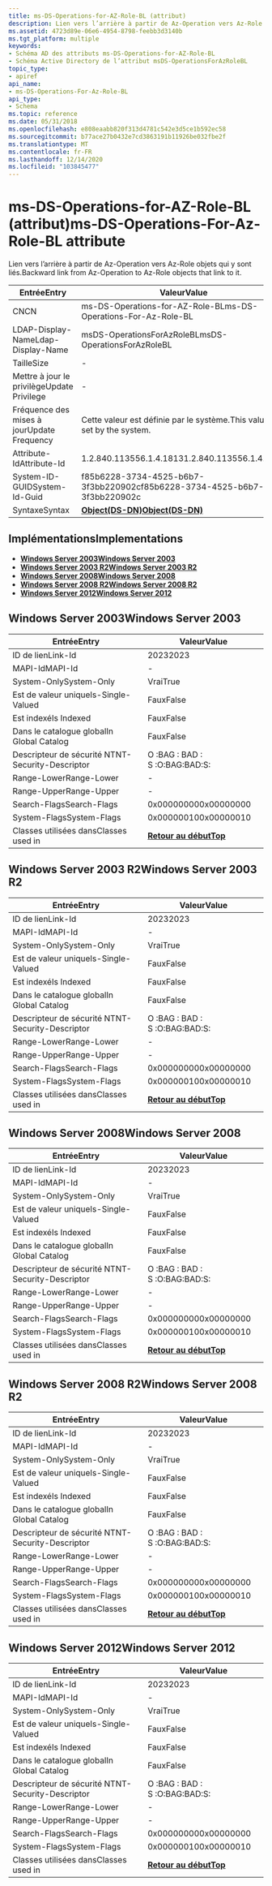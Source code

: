 ```yaml
---
title: ms-DS-Operations-for-AZ-Role-BL (attribut)
description: Lien vers l’arrière à partir de Az-Operation vers Az-Role objets qui y sont liés.
ms.assetid: 4723d89e-06e6-4954-8798-feebb3d3140b
ms.tgt_platform: multiple
keywords:
- Schéma AD des attributs ms-DS-Operations-for-AZ-Role-BL
- Schéma Active Directory de l’attribut msDS-OperationsForAzRoleBL
topic_type:
- apiref
api_name:
- ms-DS-Operations-For-Az-Role-BL
api_type:
- Schema
ms.topic: reference
ms.date: 05/31/2018
ms.openlocfilehash: e808eaabb820f313d4781c542e3d5ce1b592ec58
ms.sourcegitcommit: b77ace27b0432e7cd3863191b11926be032fbe2f
ms.translationtype: MT
ms.contentlocale: fr-FR
ms.lasthandoff: 12/14/2020
ms.locfileid: "103845477"
---
```

# <a name="ms-ds-operations-for-az-role-bl-attribute"></a><span data-ttu-id="37bfb-105">ms-DS-Operations-for-AZ-Role-BL (attribut)</span><span class="sxs-lookup"><span data-stu-id="37bfb-105">ms-DS-Operations-For-Az-Role-BL attribute</span></span>

<span data-ttu-id="37bfb-106">Lien vers l’arrière à partir de Az-Operation vers Az-Role objets qui y sont liés.</span><span class="sxs-lookup"><span data-stu-id="37bfb-106">Backward link from Az-Operation to Az-Role objects that link to it.</span></span>



| <span data-ttu-id="37bfb-107">Entrée</span><span class="sxs-lookup"><span data-stu-id="37bfb-107">Entry</span></span> | <span data-ttu-id="37bfb-108">Valeur</span><span class="sxs-lookup"><span data-stu-id="37bfb-108">Value</span></span> |
|-------------------|-----------------------------------------|
| <span data-ttu-id="37bfb-109">CN</span><span class="sxs-lookup"><span data-stu-id="37bfb-109">CN</span></span>                | <span data-ttu-id="37bfb-110">ms-DS-Operations-for-AZ-Role-BL</span><span class="sxs-lookup"><span data-stu-id="37bfb-110">ms-DS-Operations-For-Az-Role-BL</span></span>         |
| <span data-ttu-id="37bfb-111">LDAP-Display-Name</span><span class="sxs-lookup"><span data-stu-id="37bfb-111">Ldap-Display-Name</span></span> | <span data-ttu-id="37bfb-112">msDS-OperationsForAzRoleBL</span><span class="sxs-lookup"><span data-stu-id="37bfb-112">msDS-OperationsForAzRoleBL</span></span>              |
| <span data-ttu-id="37bfb-113">Taille</span><span class="sxs-lookup"><span data-stu-id="37bfb-113">Size</span></span>              | \-                                      |
| <span data-ttu-id="37bfb-114">Mettre à jour le privilège</span><span class="sxs-lookup"><span data-stu-id="37bfb-114">Update Privilege</span></span>  | \-                                      |
| <span data-ttu-id="37bfb-115">Fréquence des mises à jour</span><span class="sxs-lookup"><span data-stu-id="37bfb-115">Update Frequency</span></span>  | <span data-ttu-id="37bfb-116">Cette valeur est définie par le système.</span><span class="sxs-lookup"><span data-stu-id="37bfb-116">This value is set by the system.</span></span>        |
| <span data-ttu-id="37bfb-117">Attribute-Id</span><span class="sxs-lookup"><span data-stu-id="37bfb-117">Attribute-Id</span></span>      | <span data-ttu-id="37bfb-118">1.2.840.113556.1.4.1813</span><span class="sxs-lookup"><span data-stu-id="37bfb-118">1.2.840.113556.1.4.1813</span></span>                 |
| <span data-ttu-id="37bfb-119">System-ID-GUID</span><span class="sxs-lookup"><span data-stu-id="37bfb-119">System-Id-Guid</span></span>    | <span data-ttu-id="37bfb-120">f85b6228-3734-4525-b6b7-3f3bb220902c</span><span class="sxs-lookup"><span data-stu-id="37bfb-120">f85b6228-3734-4525-b6b7-3f3bb220902c</span></span>    |
| <span data-ttu-id="37bfb-121">Syntaxe</span><span class="sxs-lookup"><span data-stu-id="37bfb-121">Syntax</span></span>            | [<span data-ttu-id="37bfb-122">**Object(DS-DN)**</span><span class="sxs-lookup"><span data-stu-id="37bfb-122">**Object(DS-DN)**</span></span>](s-object-ds-dn.md) |



## <a name="implementations"></a><span data-ttu-id="37bfb-123">Implémentations</span><span class="sxs-lookup"><span data-stu-id="37bfb-123">Implementations</span></span>

-   [<span data-ttu-id="37bfb-124">**Windows Server 2003**</span><span class="sxs-lookup"><span data-stu-id="37bfb-124">**Windows Server 2003**</span></span>](#windows-server-2003)
-   [<span data-ttu-id="37bfb-125">**Windows Server 2003 R2**</span><span class="sxs-lookup"><span data-stu-id="37bfb-125">**Windows Server 2003 R2**</span></span>](#windows-server-2003-r2)
-   [<span data-ttu-id="37bfb-126">**Windows Server 2008**</span><span class="sxs-lookup"><span data-stu-id="37bfb-126">**Windows Server 2008**</span></span>](#windows-server-2008)
-   [<span data-ttu-id="37bfb-127">**Windows Server 2008 R2**</span><span class="sxs-lookup"><span data-stu-id="37bfb-127">**Windows Server 2008 R2**</span></span>](#windows-server-2008-r2)
-   [<span data-ttu-id="37bfb-128">**Windows Server 2012**</span><span class="sxs-lookup"><span data-stu-id="37bfb-128">**Windows Server 2012**</span></span>](#windows-server-2012)

## <a name="windows-server-2003"></a><span data-ttu-id="37bfb-129">Windows Server 2003</span><span class="sxs-lookup"><span data-stu-id="37bfb-129">Windows Server 2003</span></span>



| <span data-ttu-id="37bfb-130">Entrée</span><span class="sxs-lookup"><span data-stu-id="37bfb-130">Entry</span></span> | <span data-ttu-id="37bfb-131">Valeur</span><span class="sxs-lookup"><span data-stu-id="37bfb-131">Value</span></span> |
|------------------------|---------------------------------|
| <span data-ttu-id="37bfb-132">ID de lien</span><span class="sxs-lookup"><span data-stu-id="37bfb-132">Link-Id</span></span>                | <span data-ttu-id="37bfb-133">2023</span><span class="sxs-lookup"><span data-stu-id="37bfb-133">2023</span></span>                            |
| <span data-ttu-id="37bfb-134">MAPI-Id</span><span class="sxs-lookup"><span data-stu-id="37bfb-134">MAPI-Id</span></span>                | \-                              |
| <span data-ttu-id="37bfb-135">System-Only</span><span class="sxs-lookup"><span data-stu-id="37bfb-135">System-Only</span></span>            | <span data-ttu-id="37bfb-136">Vrai</span><span class="sxs-lookup"><span data-stu-id="37bfb-136">True</span></span>                            |
| <span data-ttu-id="37bfb-137">Est de valeur unique</span><span class="sxs-lookup"><span data-stu-id="37bfb-137">Is-Single-Valued</span></span>       | <span data-ttu-id="37bfb-138">Faux</span><span class="sxs-lookup"><span data-stu-id="37bfb-138">False</span></span>                           |
| <span data-ttu-id="37bfb-139">Est indexé</span><span class="sxs-lookup"><span data-stu-id="37bfb-139">Is Indexed</span></span>             | <span data-ttu-id="37bfb-140">Faux</span><span class="sxs-lookup"><span data-stu-id="37bfb-140">False</span></span>                           |
| <span data-ttu-id="37bfb-141">Dans le catalogue global</span><span class="sxs-lookup"><span data-stu-id="37bfb-141">In Global Catalog</span></span>      | <span data-ttu-id="37bfb-142">Faux</span><span class="sxs-lookup"><span data-stu-id="37bfb-142">False</span></span>                           |
| <span data-ttu-id="37bfb-143">Descripteur de sécurité NT</span><span class="sxs-lookup"><span data-stu-id="37bfb-143">NT-Security-Descriptor</span></span> | <span data-ttu-id="37bfb-144">O :BAG : BAD : S :</span><span class="sxs-lookup"><span data-stu-id="37bfb-144">O:BAG:BAD:S:</span></span>                    |
| <span data-ttu-id="37bfb-145">Range-Lower</span><span class="sxs-lookup"><span data-stu-id="37bfb-145">Range-Lower</span></span>            | \-                              |
| <span data-ttu-id="37bfb-146">Range-Upper</span><span class="sxs-lookup"><span data-stu-id="37bfb-146">Range-Upper</span></span>            | \-                              |
| <span data-ttu-id="37bfb-147">Search-Flags</span><span class="sxs-lookup"><span data-stu-id="37bfb-147">Search-Flags</span></span>           | <span data-ttu-id="37bfb-148">0x00000000</span><span class="sxs-lookup"><span data-stu-id="37bfb-148">0x00000000</span></span>                      |
| <span data-ttu-id="37bfb-149">System-Flags</span><span class="sxs-lookup"><span data-stu-id="37bfb-149">System-Flags</span></span>           | <span data-ttu-id="37bfb-150">0x00000010</span><span class="sxs-lookup"><span data-stu-id="37bfb-150">0x00000010</span></span>                      |
| <span data-ttu-id="37bfb-151">Classes utilisées dans</span><span class="sxs-lookup"><span data-stu-id="37bfb-151">Classes used in</span></span>        | [<span data-ttu-id="37bfb-152">**Retour au début**</span><span class="sxs-lookup"><span data-stu-id="37bfb-152">**Top**</span></span>](c-top.md)<br/> |



## <a name="windows-server-2003-r2"></a><span data-ttu-id="37bfb-153">Windows Server 2003 R2</span><span class="sxs-lookup"><span data-stu-id="37bfb-153">Windows Server 2003 R2</span></span>



| <span data-ttu-id="37bfb-154">Entrée</span><span class="sxs-lookup"><span data-stu-id="37bfb-154">Entry</span></span> | <span data-ttu-id="37bfb-155">Valeur</span><span class="sxs-lookup"><span data-stu-id="37bfb-155">Value</span></span> |
|------------------------|---------------------------------|
| <span data-ttu-id="37bfb-156">ID de lien</span><span class="sxs-lookup"><span data-stu-id="37bfb-156">Link-Id</span></span>                | <span data-ttu-id="37bfb-157">2023</span><span class="sxs-lookup"><span data-stu-id="37bfb-157">2023</span></span>                            |
| <span data-ttu-id="37bfb-158">MAPI-Id</span><span class="sxs-lookup"><span data-stu-id="37bfb-158">MAPI-Id</span></span>                | \-                              |
| <span data-ttu-id="37bfb-159">System-Only</span><span class="sxs-lookup"><span data-stu-id="37bfb-159">System-Only</span></span>            | <span data-ttu-id="37bfb-160">Vrai</span><span class="sxs-lookup"><span data-stu-id="37bfb-160">True</span></span>                            |
| <span data-ttu-id="37bfb-161">Est de valeur unique</span><span class="sxs-lookup"><span data-stu-id="37bfb-161">Is-Single-Valued</span></span>       | <span data-ttu-id="37bfb-162">Faux</span><span class="sxs-lookup"><span data-stu-id="37bfb-162">False</span></span>                           |
| <span data-ttu-id="37bfb-163">Est indexé</span><span class="sxs-lookup"><span data-stu-id="37bfb-163">Is Indexed</span></span>             | <span data-ttu-id="37bfb-164">Faux</span><span class="sxs-lookup"><span data-stu-id="37bfb-164">False</span></span>                           |
| <span data-ttu-id="37bfb-165">Dans le catalogue global</span><span class="sxs-lookup"><span data-stu-id="37bfb-165">In Global Catalog</span></span>      | <span data-ttu-id="37bfb-166">Faux</span><span class="sxs-lookup"><span data-stu-id="37bfb-166">False</span></span>                           |
| <span data-ttu-id="37bfb-167">Descripteur de sécurité NT</span><span class="sxs-lookup"><span data-stu-id="37bfb-167">NT-Security-Descriptor</span></span> | <span data-ttu-id="37bfb-168">O :BAG : BAD : S :</span><span class="sxs-lookup"><span data-stu-id="37bfb-168">O:BAG:BAD:S:</span></span>                    |
| <span data-ttu-id="37bfb-169">Range-Lower</span><span class="sxs-lookup"><span data-stu-id="37bfb-169">Range-Lower</span></span>            | \-                              |
| <span data-ttu-id="37bfb-170">Range-Upper</span><span class="sxs-lookup"><span data-stu-id="37bfb-170">Range-Upper</span></span>            | \-                              |
| <span data-ttu-id="37bfb-171">Search-Flags</span><span class="sxs-lookup"><span data-stu-id="37bfb-171">Search-Flags</span></span>           | <span data-ttu-id="37bfb-172">0x00000000</span><span class="sxs-lookup"><span data-stu-id="37bfb-172">0x00000000</span></span>                      |
| <span data-ttu-id="37bfb-173">System-Flags</span><span class="sxs-lookup"><span data-stu-id="37bfb-173">System-Flags</span></span>           | <span data-ttu-id="37bfb-174">0x00000010</span><span class="sxs-lookup"><span data-stu-id="37bfb-174">0x00000010</span></span>                      |
| <span data-ttu-id="37bfb-175">Classes utilisées dans</span><span class="sxs-lookup"><span data-stu-id="37bfb-175">Classes used in</span></span>        | [<span data-ttu-id="37bfb-176">**Retour au début**</span><span class="sxs-lookup"><span data-stu-id="37bfb-176">**Top**</span></span>](c-top.md)<br/> |



## <a name="windows-server-2008"></a><span data-ttu-id="37bfb-177">Windows Server 2008</span><span class="sxs-lookup"><span data-stu-id="37bfb-177">Windows Server 2008</span></span>



| <span data-ttu-id="37bfb-178">Entrée</span><span class="sxs-lookup"><span data-stu-id="37bfb-178">Entry</span></span> | <span data-ttu-id="37bfb-179">Valeur</span><span class="sxs-lookup"><span data-stu-id="37bfb-179">Value</span></span> |
|------------------------|---------------------------------|
| <span data-ttu-id="37bfb-180">ID de lien</span><span class="sxs-lookup"><span data-stu-id="37bfb-180">Link-Id</span></span>                | <span data-ttu-id="37bfb-181">2023</span><span class="sxs-lookup"><span data-stu-id="37bfb-181">2023</span></span>                            |
| <span data-ttu-id="37bfb-182">MAPI-Id</span><span class="sxs-lookup"><span data-stu-id="37bfb-182">MAPI-Id</span></span>                | \-                              |
| <span data-ttu-id="37bfb-183">System-Only</span><span class="sxs-lookup"><span data-stu-id="37bfb-183">System-Only</span></span>            | <span data-ttu-id="37bfb-184">Vrai</span><span class="sxs-lookup"><span data-stu-id="37bfb-184">True</span></span>                            |
| <span data-ttu-id="37bfb-185">Est de valeur unique</span><span class="sxs-lookup"><span data-stu-id="37bfb-185">Is-Single-Valued</span></span>       | <span data-ttu-id="37bfb-186">Faux</span><span class="sxs-lookup"><span data-stu-id="37bfb-186">False</span></span>                           |
| <span data-ttu-id="37bfb-187">Est indexé</span><span class="sxs-lookup"><span data-stu-id="37bfb-187">Is Indexed</span></span>             | <span data-ttu-id="37bfb-188">Faux</span><span class="sxs-lookup"><span data-stu-id="37bfb-188">False</span></span>                           |
| <span data-ttu-id="37bfb-189">Dans le catalogue global</span><span class="sxs-lookup"><span data-stu-id="37bfb-189">In Global Catalog</span></span>      | <span data-ttu-id="37bfb-190">Faux</span><span class="sxs-lookup"><span data-stu-id="37bfb-190">False</span></span>                           |
| <span data-ttu-id="37bfb-191">Descripteur de sécurité NT</span><span class="sxs-lookup"><span data-stu-id="37bfb-191">NT-Security-Descriptor</span></span> | <span data-ttu-id="37bfb-192">O :BAG : BAD : S :</span><span class="sxs-lookup"><span data-stu-id="37bfb-192">O:BAG:BAD:S:</span></span>                    |
| <span data-ttu-id="37bfb-193">Range-Lower</span><span class="sxs-lookup"><span data-stu-id="37bfb-193">Range-Lower</span></span>            | \-                              |
| <span data-ttu-id="37bfb-194">Range-Upper</span><span class="sxs-lookup"><span data-stu-id="37bfb-194">Range-Upper</span></span>            | \-                              |
| <span data-ttu-id="37bfb-195">Search-Flags</span><span class="sxs-lookup"><span data-stu-id="37bfb-195">Search-Flags</span></span>           | <span data-ttu-id="37bfb-196">0x00000000</span><span class="sxs-lookup"><span data-stu-id="37bfb-196">0x00000000</span></span>                      |
| <span data-ttu-id="37bfb-197">System-Flags</span><span class="sxs-lookup"><span data-stu-id="37bfb-197">System-Flags</span></span>           | <span data-ttu-id="37bfb-198">0x00000010</span><span class="sxs-lookup"><span data-stu-id="37bfb-198">0x00000010</span></span>                      |
| <span data-ttu-id="37bfb-199">Classes utilisées dans</span><span class="sxs-lookup"><span data-stu-id="37bfb-199">Classes used in</span></span>        | [<span data-ttu-id="37bfb-200">**Retour au début**</span><span class="sxs-lookup"><span data-stu-id="37bfb-200">**Top**</span></span>](c-top.md)<br/> |



## <a name="windows-server-2008-r2"></a><span data-ttu-id="37bfb-201">Windows Server 2008 R2</span><span class="sxs-lookup"><span data-stu-id="37bfb-201">Windows Server 2008 R2</span></span>



| <span data-ttu-id="37bfb-202">Entrée</span><span class="sxs-lookup"><span data-stu-id="37bfb-202">Entry</span></span> | <span data-ttu-id="37bfb-203">Valeur</span><span class="sxs-lookup"><span data-stu-id="37bfb-203">Value</span></span> |
|------------------------|---------------------------------|
| <span data-ttu-id="37bfb-204">ID de lien</span><span class="sxs-lookup"><span data-stu-id="37bfb-204">Link-Id</span></span>                | <span data-ttu-id="37bfb-205">2023</span><span class="sxs-lookup"><span data-stu-id="37bfb-205">2023</span></span>                            |
| <span data-ttu-id="37bfb-206">MAPI-Id</span><span class="sxs-lookup"><span data-stu-id="37bfb-206">MAPI-Id</span></span>                | \-                              |
| <span data-ttu-id="37bfb-207">System-Only</span><span class="sxs-lookup"><span data-stu-id="37bfb-207">System-Only</span></span>            | <span data-ttu-id="37bfb-208">Vrai</span><span class="sxs-lookup"><span data-stu-id="37bfb-208">True</span></span>                            |
| <span data-ttu-id="37bfb-209">Est de valeur unique</span><span class="sxs-lookup"><span data-stu-id="37bfb-209">Is-Single-Valued</span></span>       | <span data-ttu-id="37bfb-210">Faux</span><span class="sxs-lookup"><span data-stu-id="37bfb-210">False</span></span>                           |
| <span data-ttu-id="37bfb-211">Est indexé</span><span class="sxs-lookup"><span data-stu-id="37bfb-211">Is Indexed</span></span>             | <span data-ttu-id="37bfb-212">Faux</span><span class="sxs-lookup"><span data-stu-id="37bfb-212">False</span></span>                           |
| <span data-ttu-id="37bfb-213">Dans le catalogue global</span><span class="sxs-lookup"><span data-stu-id="37bfb-213">In Global Catalog</span></span>      | <span data-ttu-id="37bfb-214">Faux</span><span class="sxs-lookup"><span data-stu-id="37bfb-214">False</span></span>                           |
| <span data-ttu-id="37bfb-215">Descripteur de sécurité NT</span><span class="sxs-lookup"><span data-stu-id="37bfb-215">NT-Security-Descriptor</span></span> | <span data-ttu-id="37bfb-216">O :BAG : BAD : S :</span><span class="sxs-lookup"><span data-stu-id="37bfb-216">O:BAG:BAD:S:</span></span>                    |
| <span data-ttu-id="37bfb-217">Range-Lower</span><span class="sxs-lookup"><span data-stu-id="37bfb-217">Range-Lower</span></span>            | \-                              |
| <span data-ttu-id="37bfb-218">Range-Upper</span><span class="sxs-lookup"><span data-stu-id="37bfb-218">Range-Upper</span></span>            | \-                              |
| <span data-ttu-id="37bfb-219">Search-Flags</span><span class="sxs-lookup"><span data-stu-id="37bfb-219">Search-Flags</span></span>           | <span data-ttu-id="37bfb-220">0x00000000</span><span class="sxs-lookup"><span data-stu-id="37bfb-220">0x00000000</span></span>                      |
| <span data-ttu-id="37bfb-221">System-Flags</span><span class="sxs-lookup"><span data-stu-id="37bfb-221">System-Flags</span></span>           | <span data-ttu-id="37bfb-222">0x00000010</span><span class="sxs-lookup"><span data-stu-id="37bfb-222">0x00000010</span></span>                      |
| <span data-ttu-id="37bfb-223">Classes utilisées dans</span><span class="sxs-lookup"><span data-stu-id="37bfb-223">Classes used in</span></span>        | [<span data-ttu-id="37bfb-224">**Retour au début**</span><span class="sxs-lookup"><span data-stu-id="37bfb-224">**Top**</span></span>](c-top.md)<br/> |



## <a name="windows-server-2012"></a><span data-ttu-id="37bfb-225">Windows Server 2012</span><span class="sxs-lookup"><span data-stu-id="37bfb-225">Windows Server 2012</span></span>



| <span data-ttu-id="37bfb-226">Entrée</span><span class="sxs-lookup"><span data-stu-id="37bfb-226">Entry</span></span> | <span data-ttu-id="37bfb-227">Valeur</span><span class="sxs-lookup"><span data-stu-id="37bfb-227">Value</span></span> |
|------------------------|---------------------------------|
| <span data-ttu-id="37bfb-228">ID de lien</span><span class="sxs-lookup"><span data-stu-id="37bfb-228">Link-Id</span></span>                | <span data-ttu-id="37bfb-229">2023</span><span class="sxs-lookup"><span data-stu-id="37bfb-229">2023</span></span>                            |
| <span data-ttu-id="37bfb-230">MAPI-Id</span><span class="sxs-lookup"><span data-stu-id="37bfb-230">MAPI-Id</span></span>                | \-                              |
| <span data-ttu-id="37bfb-231">System-Only</span><span class="sxs-lookup"><span data-stu-id="37bfb-231">System-Only</span></span>            | <span data-ttu-id="37bfb-232">Vrai</span><span class="sxs-lookup"><span data-stu-id="37bfb-232">True</span></span>                            |
| <span data-ttu-id="37bfb-233">Est de valeur unique</span><span class="sxs-lookup"><span data-stu-id="37bfb-233">Is-Single-Valued</span></span>       | <span data-ttu-id="37bfb-234">Faux</span><span class="sxs-lookup"><span data-stu-id="37bfb-234">False</span></span>                           |
| <span data-ttu-id="37bfb-235">Est indexé</span><span class="sxs-lookup"><span data-stu-id="37bfb-235">Is Indexed</span></span>             | <span data-ttu-id="37bfb-236">Faux</span><span class="sxs-lookup"><span data-stu-id="37bfb-236">False</span></span>                           |
| <span data-ttu-id="37bfb-237">Dans le catalogue global</span><span class="sxs-lookup"><span data-stu-id="37bfb-237">In Global Catalog</span></span>      | <span data-ttu-id="37bfb-238">Faux</span><span class="sxs-lookup"><span data-stu-id="37bfb-238">False</span></span>                           |
| <span data-ttu-id="37bfb-239">Descripteur de sécurité NT</span><span class="sxs-lookup"><span data-stu-id="37bfb-239">NT-Security-Descriptor</span></span> | <span data-ttu-id="37bfb-240">O :BAG : BAD : S :</span><span class="sxs-lookup"><span data-stu-id="37bfb-240">O:BAG:BAD:S:</span></span>                    |
| <span data-ttu-id="37bfb-241">Range-Lower</span><span class="sxs-lookup"><span data-stu-id="37bfb-241">Range-Lower</span></span>            | \-                              |
| <span data-ttu-id="37bfb-242">Range-Upper</span><span class="sxs-lookup"><span data-stu-id="37bfb-242">Range-Upper</span></span>            | \-                              |
| <span data-ttu-id="37bfb-243">Search-Flags</span><span class="sxs-lookup"><span data-stu-id="37bfb-243">Search-Flags</span></span>           | <span data-ttu-id="37bfb-244">0x00000000</span><span class="sxs-lookup"><span data-stu-id="37bfb-244">0x00000000</span></span>                      |
| <span data-ttu-id="37bfb-245">System-Flags</span><span class="sxs-lookup"><span data-stu-id="37bfb-245">System-Flags</span></span>           | <span data-ttu-id="37bfb-246">0x00000010</span><span class="sxs-lookup"><span data-stu-id="37bfb-246">0x00000010</span></span>                      |
| <span data-ttu-id="37bfb-247">Classes utilisées dans</span><span class="sxs-lookup"><span data-stu-id="37bfb-247">Classes used in</span></span>        | [<span data-ttu-id="37bfb-248">**Retour au début**</span><span class="sxs-lookup"><span data-stu-id="37bfb-248">**Top**</span></span>](c-top.md)<br/> |



 

 





